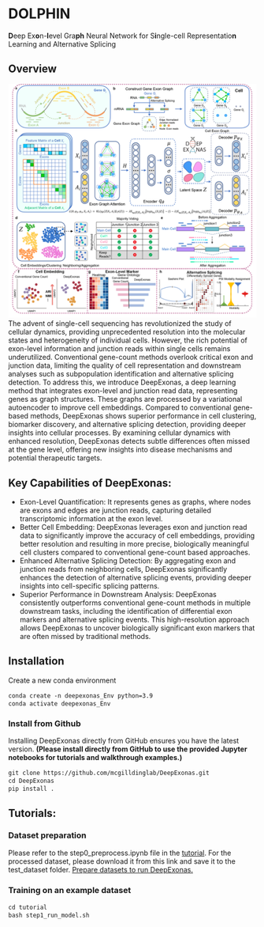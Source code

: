 # DOLPHIN
**D**eep Ex**o**n-**l**evel Gra**ph** Neural Network for S**i**ngle-cell Representatio**n** Learning and Alternative Splicing

## Overview
<img title="DeepExonas Overview" alt="Alt text" src="DeepExonas_overview.png">
The advent of single-cell sequencing has revolutionized the study of cellular dynamics, providing unprecedented resolution into the molecular states and heterogeneity of individual cells. However, the rich potential of exon-level information and junction reads within single cells remains underutilized. Conventional gene-count methods overlook critical exon and junction data, limiting the quality of cell representation and downstream analyses such as subpopulation identification and alternative splicing detection. To address this, we introduce DeepExonas, a deep learning method that integrates exon-level and junction read data, representing genes as graph structures. These graphs are processed by a variational autoencoder to improve cell embeddings. Compared to conventional gene-based methods, DeepExonas shows superior performance in cell clustering, biomarker discovery, and alternative splicing detection, providing deeper insights into cellular processes. By examining cellular dynamics with enhanced resolution, DeepExonas detects subtle differences often missed at the gene level, offering new insights into disease mechanisms and potential therapeutic targets.

## Key Capabilities of DeepExonas:

- Exon-Level Quantification: It represents genes as graphs, where nodes are exons and edges are junction reads, capturing detailed transcriptomic information at the exon level.
- Better Cell Embedding: DeepExonas leverages exon and junction read data to significantly improve the accuracy of cell embeddings, providing better resolution and resulting in more precise, biologically meaningful cell clusters compared to conventional gene-count based approaches.
- Enhanced Alternative Splicing Detection: By aggregating exon and junction reads from neighboring cells, DeepExonas significantly enhances the detection of alternative splicing events, providing deeper insights into cell-specific splicing patterns.
- Superior Performance in Downstream Analysis: DeepExonas consistently outperforms conventional gene-count methods in multiple downstream tasks, including the identification of differential exon markers and alternative splicing events. This high-resolution approach allows DeepExonas to uncover biologically significant exon markers that are often missed by traditional methods.

## Installation

Create a new conda environment
```
conda create -n deepexonas_Env python=3.9
conda activate deepexonas_Env
```

### Install from Github

Installing DeepExonas directly from GitHub ensures you have the latest version. 
**(Please install directly from GitHub to use the provided Jupyter notebooks for tutorials and walkthrough examples.)**

```
git clone https://github.com/mcgilldinglab/DeepExonas.git
cd DeepExonas
pip install .
```

## Tutorials:

### Dataset preparation
Please refer to the step0_preprocess.ipynb file in the [tutorial](https://github.com/mcgilldinglab/DeepExonas/tree/main/tutorial).
For the processed dataset, please download it from this link and save it to the test_dataset folder.
[Prepare datasets to run DeepExonas.](https://mcgill-my.sharepoint.com/:f:/g/personal/kailu_song_mail_mcgill_ca/EvZtHeW7qjJJs_RHc2-327ABeLXafa-ruvfk9Vs134crig?e=jNygC6)

### Training on an example dataset
```
cd tutorial
bash step1_run_model.sh
```
